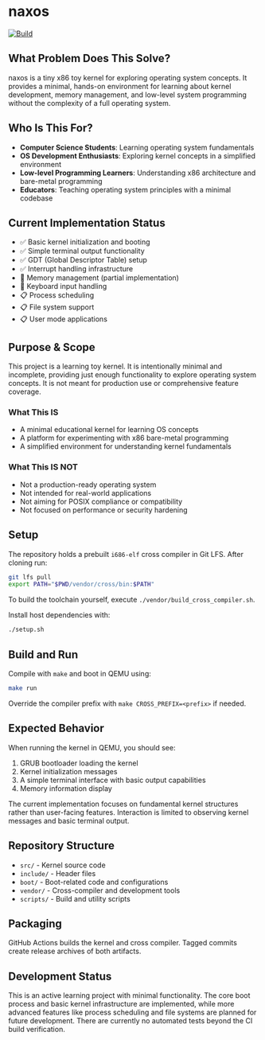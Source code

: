# naxos

[![Build](https://github.com/nczempin/naxos/actions/workflows/build.yml/badge.svg?branch=develop)](https://github.com/nczempin/naxos/actions/workflows/build.yml)

## What Problem Does This Solve?
naxos is a tiny x86 toy kernel for exploring operating system concepts. It provides a minimal, hands-on environment for learning about kernel development, memory management, and low-level system programming without the complexity of a full operating system.

## Who Is This For?
- **Computer Science Students**: Learning operating system fundamentals
- **OS Development Enthusiasts**: Exploring kernel concepts in a simplified environment
- **Low-level Programming Learners**: Understanding x86 architecture and bare-metal programming
- **Educators**: Teaching operating system principles with a minimal codebase

## Current Implementation Status
- ✅ Basic kernel initialization and booting
- ✅ Simple terminal output functionality
- ✅ GDT (Global Descriptor Table) setup
- ✅ Interrupt handling infrastructure
- 🚧 Memory management (partial implementation)
- 🚧 Keyboard input handling
- 📋 Process scheduling
- 📋 File system support
- 📋 User mode applications

## Purpose & Scope

This project is a learning toy kernel. It is intentionally minimal and
incomplete, providing just enough functionality to explore operating system
concepts. It is not meant for production use or comprehensive feature
coverage.

### What This IS
- A minimal educational kernel for learning OS concepts
- A platform for experimenting with x86 bare-metal programming
- A simplified environment for understanding kernel fundamentals

### What This IS NOT
- Not a production-ready operating system
- Not intended for real-world applications
- Not aiming for POSIX compliance or compatibility
- Not focused on performance or security hardening

## Setup

The repository holds a prebuilt `i686-elf` cross compiler in Git LFS. After cloning run:

```sh
git lfs pull
export PATH="$PWD/vendor/cross/bin:$PATH"
```

To build the toolchain yourself, execute `./vendor/build_cross_compiler.sh`.

Install host dependencies with:

```sh
./setup.sh
```

## Build and Run

Compile with `make` and boot in QEMU using:

```sh
make run
```

Override the compiler prefix with `make CROSS_PREFIX=<prefix>` if needed.

## Expected Behavior

When running the kernel in QEMU, you should see:

1. GRUB bootloader loading the kernel
2. Kernel initialization messages
3. A simple terminal interface with basic output capabilities
4. Memory information display

The current implementation focuses on fundamental kernel structures rather than user-facing features. Interaction is limited to observing kernel messages and basic terminal output.

## Repository Structure
- `src/` - Kernel source code
- `include/` - Header files
- `boot/` - Boot-related code and configurations
- `vendor/` - Cross-compiler and development tools
- `scripts/` - Build and utility scripts

## Packaging

GitHub Actions builds the kernel and cross compiler. Tagged commits create
release archives of both artifacts.

## Development Status

This is an active learning project with minimal functionality. The core boot process and basic kernel infrastructure are implemented, while more advanced features like process scheduling and file systems are planned for future development. There are currently no automated tests beyond the CI build verification.
